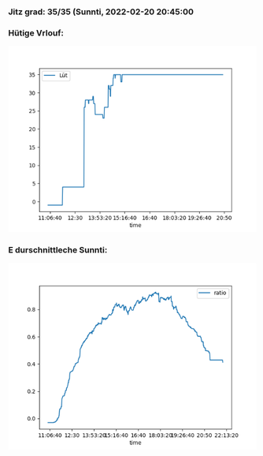 ### Jitz grad: 35/35 (Sunnti, 2022-02-20 20:45:00

### Hütige Vrlouf:
![Graph](Today.png)

### E durschnittleche Sunnti:
![Graph](Sunnti.png)